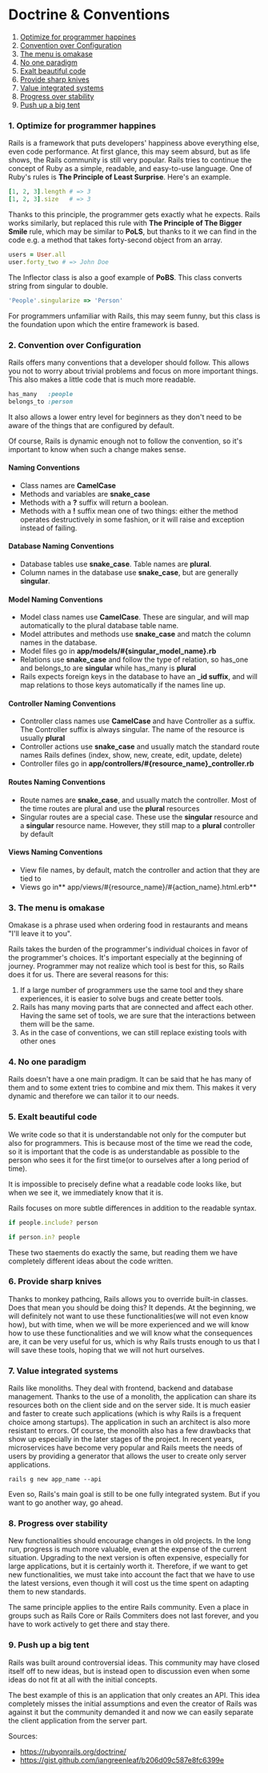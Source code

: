 # Doctrine & Conventions

1. [Optimize for programmer happines](#one)
2. [Convention over Configuration](#two)
3. [The menu is omakase](#three)
4. [No one paradigm](#four)
5. [Exalt beautiful code](#five)
6. [Provide sharp knives](#six)
7. [Value integrated systems](#seven)
8. [Progress over stability](#eight)
9. [Push up a big tent](#nine)

### <a name="one">1. Optimize for programmer happines</a>

Rails is a framework that puts developers' happiness above everything else, even code performance. At first glance, this may seem absurd, but as life shows, the Rails community is still very popular. Rails tries to continue the concept of Ruby as a simple, readable, and easy-to-use language. One of Ruby's rules is **The Principle of Least Surprise**. Here's an example.

``` Ruby
[1, 2, 3].length # => 3
[1, 2, 3].size   # => 3
```

Thanks to this principle, the programmer gets exactly what he expects. Rails works similarly, but replaced this rule with **The Principle of The Bigger Smile** rule, which may be similar to **PoLS**, but thanks to it we can find in the code e.g. a method that takes forty-second object from an array.

``` Ruby
users = User.all
user.forty_two # => John Doe
```

The Inflector class is also a goof example of **PoBS**. This class converts string from singular to double.

``` Ruby
'People'.singularize => 'Person'
```

For programmers unfamiliar with Rails, this may seem funny, but this class is the foundation upon which the entire framework is based.

### <a name="two">2. Convention over Configuration</a>

Rails offers many conventions that a developer should follow. This allows you not to worry about trivial problems and focus on more important things. This also makes a little code that is much more readable. 

``` Ruby
has_many   :people
belongs_to :person
```

It also allows a lower entry level for beginners as they don't need to be aware of the things that are configured by default.

Of course, Rails is dynamic enough not to follow the convention, so it's important to know when such a change makes sense.

#### Naming Conventions
- Class names are **CamelCase**
- Methods and variables are **snake_case**
- Methods with a **?** suffix will return a boolean.
- Methods with a **!** suffix mean one of two things: either the method operates destructively in some fashion, or it will raise and exception instead of failing.

#### Database Naming Conventions
- Database tables use **snake_case**. Table names are **plural**.
- Column names in the database use **snake_case**, but are generally **singular**.

#### Model Naming Conventions
- Model class names use **CamelCase**. These are singular, and will map automatically to the plural database table name.
- Model attributes and methods use **snake_case** and match the column names in the database.
- Model files go in **app/models/#{singular_model_name}.rb**
- Relations use **snake_case** and follow the type of relation, so has_one and belongs_to are **singular** while has_many is **plural**
- Rails expects foreign keys in the database to have an **_id suffix**, and will map relations to those keys automatically if the names line up.

#### Controller Naming Conventions
- Controller class names use **CamelCase** and have Controller as a suffix. The Controller suffix is always singular. The name of the resource is usually **plural**
- Controller actions use **snake_case** and usually match the standard route names Rails defines (index, show, new, create, edit, update, delete)
- Controller files go in **app/controllers/#{resource_name}_controller.rb**

#### Routes Naming Conventions
- Route names are **snake_case**, and usually match the controller. Most of the time routes are plural and use the **plural** resources
- Singular routes are a special case. These use the **singular** resource and a **singular** resource name. However, they still map to a **plural** controller by default

#### Views Naming Conventions
- View file names, by default, match the controller and action that they are tied to
- Views go in** app/views/#{resource_name}/#{action_name}.html.erb**

### <a name="three">3. The menu is omakase</a>

Omakase is a phrase used when ordering food in restaurants and means "I'll leave it to you".

Rails takes the burden of the programmer's individual choices in favor of the programmer's choices. It's important especially at the beginning of journey. Programmer may not realize which tool is best for this, so Rails does it for us. There are several reasons for this:
  1. If a large number of programmers use the same tool and they share experiences, it is easier to solve bugs and create better tools.
  2. Rails has many moving parts that are connected and affect each other. Having the same set of tools, we are sure that the interactions between them will be the same.
  3. As in the case of conventions, we can still replace existing tools with other ones

### <a name="four">4. No one paradigm</a>

Rails doesn't have a one main pradigm. It can be said that he has many of them and to some extent tries to combine and mix them. This makes it very dynamic and therefore we can tailor it to our needs.

### <a name="five">5. Exalt beautiful code</a>

We write code so that it is understandable not only for the computer but also for programmers. This is because most of the time we read the code, so it is important that the code is as understandable as possible to the person who sees it for the first time(or to ourselves after a long period of time).

It is impossible to precisely define what a readable code looks like, but when we see it, we immediately know that it is.

Rails focuses on more subtle differences in addition to the readable syntax.

``` Ruby
if people.include? person

if person.in? people
```

These two staements do exactly the same, but reading them we have completely different ideas about the code written.

### <a name="six">6. Provide sharp knives</a>

Thanks to monkey pathcing, Rails allows you to override built-in classes. Does that mean you should be doing this? It depends. At the beginning, we will definitely not want to use these functionalities(we will not even know how), but with time, when we will be more experienced and we will know how to use these functionalities and we will know what the consequences are, it can be very useful for us, which is why Rails trusts enough to us that I will save these tools, hoping that we will not hurt ourselves.

### <a name="seven">7. Value integrated systems</a>

Rails like monoliths. They deal with frontend, backend and database management. Thanks to the use of a monolith, the application can share its resources both on the client side and on the server side. It is much easier and faster to create such applications (which is why Rails is a frequent choice among startups). The application in such an architect is also more resistant to errors. Of course, the monolith also has a few drawbacks that show up especially in the later stages of the project. In recent years, microservices have become very popular and Rails meets the needs of users by providing a generator that allows the user to create only server applications.

```
rails g new app_name --api
```

Even so, Rails's main goal is still to be one fully integrated system. But if you want to go another way, go ahead.

### <a name="eight">8. Progress over stability</a>

New functionalities should encourage changes in old projects. In the long run, progress is much more valuable, even at the expense of the current situation. Upgrading to the next version is often expensive, especially for large applications, but it is certainly worth it. Therefore, if we want to get new functionalities, we must take into account the fact that we have to use the latest versions, even though it will cost us the time spent on adapting them to new standards.

The same principle applies to the entire Rails community. Even a place in groups such as Rails Core or Rails Commiters does not last forever, and you have to work actively to get there and stay there.

### <a name="nine">9. Push up a big tent</a>

Rails was built around controversial ideas. This community may have closed itself off to new ideas, but is instead open to discussion even when some ideas do not fit at all with the initial concepts.

The best example of this is an application that only creates an API. This idea completely misses the initial assumptions and even the creator of Rails was against it but the community demanded it and now we can easily separate the client application from the server part.

Sources:
- https://rubyonrails.org/doctrine/
- https://gist.github.com/iangreenleaf/b206d09c587e8fc6399e

